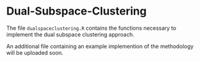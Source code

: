 # Dual-Subspace-Clustering

The file `dualspaceclustering.R` contains the functions necessary to implement the dual subspace clustering approach. 

An additional file containing an example implemention of the methodology will be uploaded soon. 
